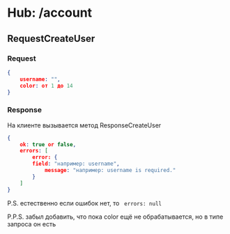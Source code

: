 # Hub: /account

## RequestCreateUser

### Request

```json
{
    username: "",
    color: от 1 до 14
}
```

### Response

На клиенте вызывается метод ResponseCreateUser

```json
{
    ok: true or false,
    errors: [
        error: {
		field: "например: username",
    		message: "например: username is required."
        }
    ]
}
```

P.S. естественно если ошибок нет, то ``` errors: null```

P.P.S. забыл добавить, что пока color ещё не обрабатывается, но в типе запроса он есть
